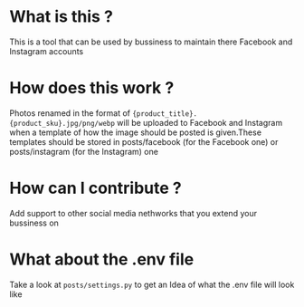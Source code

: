 
# What is this ?
This is a tool that can be used by bussiness to maintain there Facebook and Instagram accounts

# How does this work ?

Photos renamed in the format of ```{product_title}.{product_sku}.jpg/png/webp``` will be uploaded to Facebook and Instagram when a template of how the image should be posted is given.These templates should be stored in posts/facebook (for the Facebook one) or posts/instagram (for the Instagram) one

# How can I contribute ?

Add support to other social media nethworks that you extend your bussiness on

# What about the .env file

Take a look at ```posts/settings.py``` to get an Idea of what the .env file will look like

